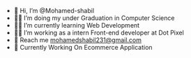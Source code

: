- 👋 Hi, I’m @Mohamed-shabil
- 👨‍🎓 I’m doing my under Graduation in Computer Science
- 👨‍💻 I’m currently learning Web Development
- 👩‍🔧 I’m working as a intern Front-end developer at Dot Pixel
- 📱 Reach me <mohamedshabil231@gmail.com>
- 🔭 Currently Working On Ecommerce Application
